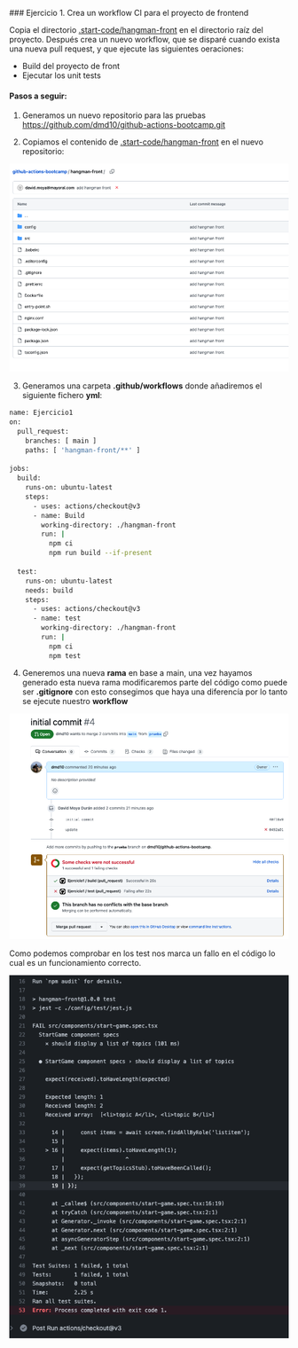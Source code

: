 ### Ejercicio 1. Crea un workflow CI para el proyecto de frontend

Copia el directorio [.start-code/hangman-front](../04-github-actions/.start-code/hangman-front) en el directorio raíz del proyecto. Después crea un nuevo workflow, que se disparé cuando exista una nueva pull request, y que ejecute las siguientes oeraciones:

* Build del proyecto de front
* Ejecutar los unit tests

#### Pasos a seguir:

1. Generamos un nuevo repositorio para las pruebas https://github.com/dmd10/github-actions-bootcamp.git

2. Copiamos el contenido de [.start-code/hangman-front](../04-github-actions/.start-code/hangman-front) en el nuevo repositorio:

![imagen](../Imagenes/Github01.png)

3. Generamos una carpeta **.github/workflows** donde añadiremos el siguiente fichero **yml**:

```sh
name: Ejercicio1
on:
  pull_request:
    branches: [ main ] 
    paths: [ 'hangman-front/**' ]

jobs:
  build:
    runs-on: ubuntu-latest
    steps:
      - uses: actions/checkout@v3
      - name: Build
        working-directory: ./hangman-front
        run: |
          npm ci 
          npm run build --if-present

  test:
    runs-on: ubuntu-latest
    needs: build
    steps:
      - uses: actions/checkout@v3
      - name: test
        working-directory: ./hangman-front
        run: |
          npm ci
          npm test
```

4. Generemos una nueva **rama** en base a main, una vez hayamos generado esta nueva rama modificaremos parte del código como puede ser **.gitignore** con esto consegimos que haya una diferencía por lo tanto se ejecute nuestro **workflow**

![imagen](../Imagenes/Github02.png)

Como podemos comprobar en los test nos marca un fallo en el código lo cual es un funcionamiento correcto.

![imagen](../Imagenes/Github03.png)



